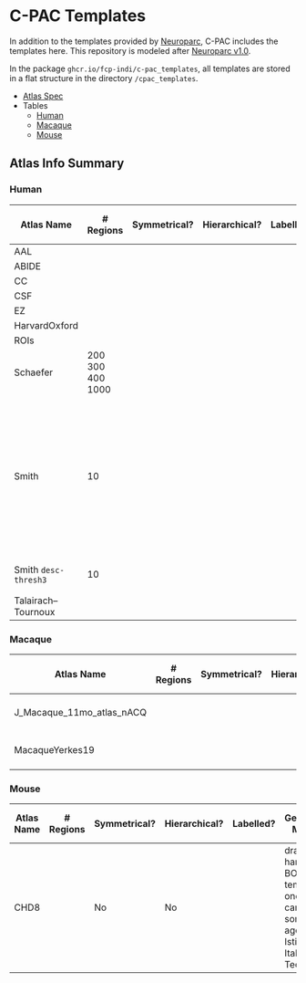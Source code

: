 C-PAC Templates
===============
In addition to the templates provided by [Neuroparc](https://github.com/neurodata/neuroparc), C-PAC includes the templates here. This repository is modeled after [Neuroparc v1.0](https://github.com/neurodata/neuroparc/tree/v1.0).

In the package `ghcr.io/fcp-indi/c-pac_templates`, all templates are stored in a flat structure in the directory `/cpac_templates`.

* [Atlas Spec](https://github.com/neurodata/neuroparc/blob/devel/atlases/Human/atlas_spec.md)
* Tables
  * [Human](#Table-Human)
  * [Macaque](#Table-Macaque)
  * [Mouse](#Table-Mouse)

## Atlas Info Summary

<a name="Table-Human"></a>
### Human

| Atlas Name | # Regions | Symmetrical? | Hierarchical? | Labelled? | Generation Method | Average Vol/Region | Native coordinate space | Description | Reference Publication | Year of Origin | File Source/Download URL | License |
|------------------------------|----------|----------|-----------|---------|--------------------------------------------------------------------------------------------------------------------------------------|--------------------|--------------------------|-------------------------------------------------------------------------------------------------------------------------------------------------------------------------------------------------------------|--------------------------------------------------------------------------------|----------------|---------------------|---------|
| AAL |  |  |  |  |  |  |  |  |  |  |  |  |
| ABIDE |  |  |  |  |  |  |  |  |  |  |  |  |
| CC |  |  |  |  |  |  |  |  |  |  |  |  |
| CSF |  |  |  |  |  |  |  |  |  |  |  |  |
| EZ |  |  |  |  |  |  |  |  |  |  |  |  |  |
| HarvardOxford |  |  |  |  |  |  |  |  |  |  |  |  |
| ROIs |  |  |  |  |  |  |  |  |  |  |  |  |
| Schaefer | 200<br/>300<br/>400<br/>1000 |  |  |  |  |  |  |  |  |  | https://github.com/ThomasYeoLab/CBIG/tree/v0.22.6-Edit_KRR_LITE_to_only_allow_for_corr_kernel/stable_projects/brain_parcellation/Schaefer2018_LocalGlobal/Parcellations/MNI | [MIT](https://github.com/ThomasYeoLab/CBIG/blob/master/LICENSE.md) |
| Smith | 10 |  |  |  |  |  |  | <blockquote>10 well-matched maps from […] 200-dimensional ICA, Resting-FMRI components […] as shown in PNAS paper</blockquote> | [doi:10.1073/pnas.0905267106](https://dx.doi.org/10.1073/pnas.0905267106) | 2009 | https://www.fmrib.ox.ac.uk/datasets/brainmap+rsns/ https://www.fmrib.ox.ac.uk/datasets/brainmap+rsns/PNAS_Smith09_rsn10.nii.gz |  |
| Smith `desc-thresh3` | 10 |  |  |  | [`scripts/threshold_mask.py`](https://github.com/FCP-INDI/C-PAC_templates/blob/147e123/scripts/threshold_mask.py) |  |  | Smith (above) thresholded at Z = 3 as in [Fig 1](https://www.ncbi.nlm.nih.gov/pmc/articles/PMC2722273/figure/F1/) | [doi:10.1073/pnas.0905267106](https://dx.doi.org/10.1073/pnas.0905267106) | 2009 |  |  |
| Talairach–Tournoux |  |  |  |  |  |  |  |  |  |  |  |  |


<a name="Table-Macaque"></a>

### Macaque

| Atlas Name | # Regions | Symmetrical? | Hierarchical? | Labelled? | Generation Method | Average Vol/Region | Native coordinate space | Description | Reference Publication | Year of Origin | File Source/Download URL |
|------------------------------|----------|----------|-----------|---------|--------------------------------------------------------------------------------------------------------------------------------------|--------------------|--------------------------|-------------------------------------------------------------------------------------------------------------------------------------------------------------------------------------------------------------|--------------------------------------------------------------------------------|----------------|---------------------|
| J_Macaque_11mo_atlas_nACQ |  |  |  |  |  |  | 194x252x160 |  |  | 2020 | https://github.com/DCAN-Labs/dcan-macaque-pipeline/tree/master/global/templates |
| MacaqueYerkes19 |  |  |  |  |  |  |  |  |  | 2020 | https://github.com/DCAN-Labs/dcan-macaque-pipeline/tree/master/global/templates |

<a name="Table-Mouse"></a>

### Mouse

| Atlas Name | # Regions | Symmetrical? | Hierarchical? | Labelled? | Generation Method | Average Vol/Region | Native coordinate space | Description | Reference Publication | Year of Origin | File Source/Download URL |
|------------------------------|----------|----------|-----------|---------|--------------------------------------------------------------------------------------------------------------------------------------|--------------------|--------------------------|-------------------------------------------------------------------------------------------------------------------------------------------------------------------------------------------------------------|--------------------------------------------------------------------------------|----------------|---------------------|
| CHD8 |  | No | No |  | drawn by hand on a BOLD EPI template of one study carried out some time ago at Istituto Italiano di Tecnologia |  |  |  | [doi:10.1038/s41467-021-26131-z](https://doi.org/10.1038/s41467-021-26131-z) | 2021 |  | 


